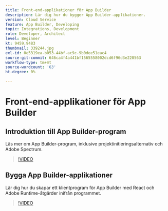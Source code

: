 ```yaml
---
title: Front-end-applikationer för App Builder
description: Lär dig hur du bygger App Builder-applikationer.
version: Cloud Service
feature: App Builder, Developing
topic: Integrations, Development
role: Developer, Architect
level: Beginner
kt: 9459,9483
thumbnail: 339244.jpg
exl-id: 0e5319ea-b053-44bf-ac9c-9b0dee51eac4
source-git-commit: 646ca4f4a441bf1565558002dcd6f96d3e228563
workflow-type: tm+mt
source-wordcount: '63'
ht-degree: 0%

---
```


# Front-end-applikationer för App Builder

## Introduktion till App Builder-program

Läs mer om App Builder-program, inklusive projektinitieringsalternativ och Adobe Spectrum.

>[!VIDEO](https://video.tv.adobe.com/v/339247/?quality=12&learn=on)

## Bygga App Builder-applikationer

Lär dig hur du skapar ett klientprogram för App Builder med React och Adobe Runtime-åtgärder inifrån programmet.

>[!VIDEO](https://video.tv.adobe.com/v/339248/?quality=12&learn=on)
